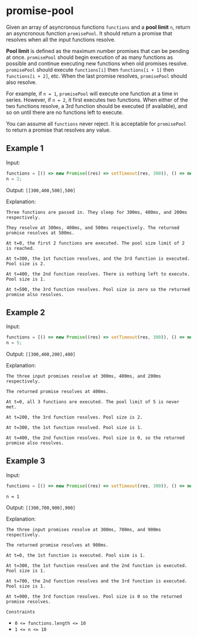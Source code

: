 # promise-pool

Given an array of asyncronous functions `functions` and a **pool limit** `n`, return an asyncronous function `promisePool`. It should return a promise that resolves when all the input functions resolve.

**Pool limit** is defined as the maximum number promises that can be pending at once. `promisePool` should begin execution of as many functions as possible and continue executing new functions when old promises resolve. `promisePool` should execute `functions[i]` then `functions[i + 1]` then `functions[i + 2]`, etc. When the last promise resolves, `promisePool` should also resolve.

For example, if `n = 1`, `promisePool` will execute one function at a time in series. However, if `n = 2`, it first executes two functions. When either of the two functions resolve, a 3rd function should be executed (if available), and so on until there are no functions left to execute.

You can assume all `functions` never reject. It is acceptable for `promisePool` to return a promise that resolves any value.

## Example 1

Input:

```javascript
functions = [() => new Promise((res) => setTimeout(res, 300)), () => new Promise((res) => setTimeout(res, 400)), () => new Promise((res) => setTimeout(res, 200))];
n = 2;
```

Output: `[[300,400,500],500]`

Explanation:

`Three functions are passed in. They sleep for 300ms, 400ms, and 200ms respectively.`

`They resolve at 300ms, 400ms, and 500ms respectively. The returned promise resolves at 500ms.`

`At t=0, the first 2 functions are executed. The pool size limit of 2 is reached.`

`At t=300, the 1st function resolves, and the 3rd function is executed. Pool size is 2.`

`At t=400, the 2nd function resolves. There is nothing left to execute. Pool size is 1.`

`At t=500, the 3rd function resolves. Pool size is zero so the returned promise also resolves.`

## Example 2

Input:

```javascript
functions = [() => new Promise((res) => setTimeout(res, 300)), () => new Promise((res) => setTimeout(res, 400)), () => new Promise((res) => setTimeout(res, 200))];
n = 5;
```

Output: `[[300,400,200],400]`

Explanation:

`The three input promises resolve at 300ms, 400ms, and 200ms respectively.`

`The returned promise resolves at 400ms.`

`At t=0, all 3 functions are executed. The pool limit of 5 is never met.`

`At t=200, the 3rd function resolves. Pool size is 2.`

`At t=300, the 1st function resolved. Pool size is 1.`

`At t=400, the 2nd function resolves. Pool size is 0, so the returned promise also resolves.`

## Example 3

Input:

```javascript
functions = [() => new Promise((res) => setTimeout(res, 300)), () => new Promise((res) => setTimeout(res, 400)), () => new Promise((res) => setTimeout(res, 200))];
```

`n = 1`

Output: `[[300,700,900],900]`

Explanation:

`The three input promises resolve at 300ms, 700ms, and 900ms respectively.`

`The returned promise resolves at 900ms.`

`At t=0, the 1st function is executed. Pool size is 1.`

`At t=300, the 1st function resolves and the 2nd function is executed. Pool size is 1.`

`At t=700, the 2nd function resolves and the 3rd function is executed. Pool size is 1.`

`At t=900, the 3rd function resolves. Pool size is 0 so the returned promise resolves.`

`Constraints`

- `0 <= functions.length <= 10`
- `1 <= n <= 10`
